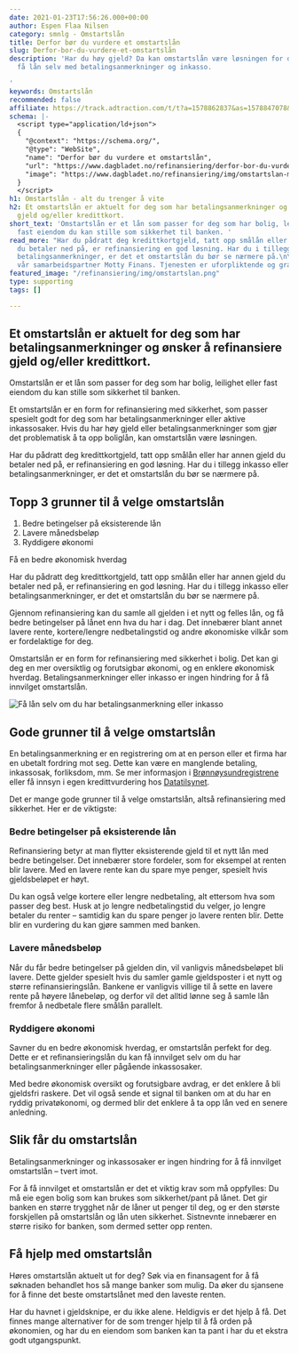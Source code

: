 ```yaml
---
date: 2021-01-23T17:56:26.000+00:00
author: Espen Flaa Nilsen
category: smnlg - Omstartslån
title: Derfor bør du vurdere et omstartslån
slug: Derfor-bor-du-vurdere-et-omstartslån
description: 'Har du høy gjeld? Da kan omstartslån være løsningen for deg. Du kan
  få lån selv med betalingsanmerkninger og inkasso.

'
keywords: Omstartslån
recommended: false
affiliate: https://track.adtraction.com/t/t?a=1578862837&as=1578847078&t=2&tk=1
schema: |-
  <script type="application/ld+json">
  {
    "@context": "https://schema.org/",
    "@type": "WebSite",
    "name": "Derfor bør du vurdere et omstartslån",
    "url": "https://www.dagbladet.no/refinansiering/derfor-bor-du-vurdere-et-omstartslan",
    "image": "https://www.dagbladet.no/refinansiering/img/omstartslan-motty-finans.jpg"
  }
  </script>
h1: Omstartslån - alt du trenger å vite
h2: Et omstartslån er aktuelt for deg som har betalingsanmerkninger og ønsker å refinansiere
  gjeld og/eller kredittkort.
short_text: 'Omstartslån er et lån som passer for deg som har bolig, leilighet eller
  fast eiendom du kan stille som sikkerhet til banken. '
read_more: "Har du pådratt deg kredittkortgjeld, tatt opp smålån eller har annen gjeld
  du betaler ned på, er refinansiering en god løsning. Har du i tillegg inkasso eller
  betalingsanmerkninger, er det et omstartslån du bør se nærmere på.\n\nSøk gjennom
  vår samarbeidspartner Motty Finans. Tjenesten er uforpliktende og gratis. "
featured_image: "/refinansiering/img/omstartslan.png"
type: supporting
tags: []

---
```

## Et omstartslån er aktuelt for deg som har betalingsanmerkninger og ønsker å refinansiere gjeld og/eller kredittkort.

Omstartslån er et lån som passer for deg som har bolig, leilighet eller fast eiendom du kan stille som sikkerhet til banken.

Et omstartslån er en form for refinansiering med sikkerhet, som passer spesielt godt for deg som har betalingsanmerkninger eller aktive inkassosaker. Hvis du har høy gjeld eller betalingsanmerkninger som gjør det problematisk å ta opp boliglån, kan omstartslån være løsningen.

Har du pådratt deg kredittkortgjeld, tatt opp smålån eller har annen gjeld du betaler ned på, er refinansiering en god løsning. Har du i tillegg inkasso eller betalingsanmerkninger, er det et omstartslån du bør se nærmere på.

## Topp 3 grunner til å velge omstartslån

1. Bedre betingelser på eksisterende lån
2. Lavere månedsbeløp
3. Ryddigere økonomi

Få en bedre økonomisk hverdag

Har du pådratt deg kredittkortgjeld, tatt opp smålån eller har annen gjeld du betaler ned på, er refinansiering en god løsning. Har du i tillegg inkasso eller betalingsanmerkninger, er det et omstartslån du bør se nærmere på.

Gjennom refinansiering kan du samle all gjelden i et nytt og felles lån, og få bedre betingelser på lånet enn hva du har i dag. Det innebærer blant annet lavere rente, kortere/lengre nedbetalingstid og andre økonomiske vilkår som er fordelaktige for deg.

Omstartslån er en form for refinansiering med sikkerhet i bolig. Det kan gi deg en mer oversiktlig og forutsigbar økonomi, og en enklere økonomisk hverdag. Betalingsanmerkninger eller inkasso er ingen hindring for å få innvilget omstartslån.

<content-btn text="Søk omstartslån her" :url="affiliate">

![Få lån selv om du har betalingsanmerkning eller inkasso](/refinansiering/img/omstartslan-motty-finans.jpg "Derfor bør du vurdere omstartslån")

## Gode grunner til å velge omstartslån

En betalingsanmerkning er en registrering om at en person eller et firma har en ubetalt fordring mot seg. Dette kan være en manglende betaling, inkassosak, forliksdom, mm. Se mer informasjon i [Brønnøysundregistrene](https://www.brreg.no/tinglysing/betalingsanmerkninger/) eller få innsyn i egen kredittvurdering hos [Datatilsynet](https://www.datatilsynet.no/personvern-pa-ulike-omrader/kundehandtering-handel-og-medlemskap/kredittvurdering/).

Det er mange gode grunner til å velge omstartslån, altså refinansiering med sikkerhet. Her er de viktigste:

### Bedre betingelser på eksisterende lån

Refinansiering betyr at man flytter eksisterende gjeld til et nytt lån med bedre betingelser. Det innebærer store fordeler, som for eksempel at renten blir lavere. Med en lavere rente kan du spare mye penger, spesielt hvis gjeldsbeløpet er høyt.

Du kan også velge kortere eller lengre nedbetaling, alt ettersom hva som passer deg best. Husk at jo lengre nedbetalingstid du velger, jo lengre betaler du renter – samtidig kan du spare penger jo lavere renten blir. Dette blir en vurdering du kan gjøre sammen med banken.

### Lavere månedsbeløp

Når du får bedre betingelser på gjelden din, vil vanligvis månedsbeløpet bli lavere. Dette gjelder spesielt hvis du samler gamle gjeldsposter i et nytt og større refinansieringslån. Bankene er vanligvis villige til å sette en lavere rente på høyere lånebeløp, og derfor vil det alltid lønne seg å samle lån fremfor å nedbetale flere smålån parallelt.

### Ryddigere økonomi

Savner du en bedre økonomisk hverdag, er omstartslån perfekt for deg. Dette er et refinansieringslån du kan få innvilget selv om du har betalingsanmerkninger eller pågående inkassosaker.

Med bedre økonomisk oversikt og forutsigbare avdrag, er det enklere å bli gjeldsfri raskere. Det vil også sende et signal til banken om at du har en ryddig privatøkonomi, og dermed blir det enklere å ta opp lån ved en senere anledning.

## Slik får du omstartslån

Betalingsanmerkninger og inkassosaker er ingen hindring for å få innvilget omstartslån – tvert imot.

For å få innvilget et omstartslån er det et viktig krav som må oppfylles: Du må eie egen bolig som kan brukes som sikkerhet/pant på lånet. Det gir banken en større trygghet når de låner ut penger til deg, og er den største forskjellen på omstartslån og lån uten sikkerhet. Sistnevnte innebærer en større risiko for banken, som dermed setter opp renten.

## Få hjelp med omstartslån

Høres omstartslån aktuelt ut for deg? Søk via en finansagent for å få søknaden behandlet hos så mange banker som mulig. Da øker du sjansene for å finne det beste omstartslånet med den laveste renten.

Har du havnet i gjeldsknipe, er du ikke alene. Heldigvis er det hjelp å få. Det finnes mange alternativer for de som trenger hjelp til å få orden på økonomien, og har du en eiendom som banken kan ta pant i har du et ekstra godt utgangspunkt.

<content-btn text="Søk lån med sikkerhet i bolig her" :url="affiliate">